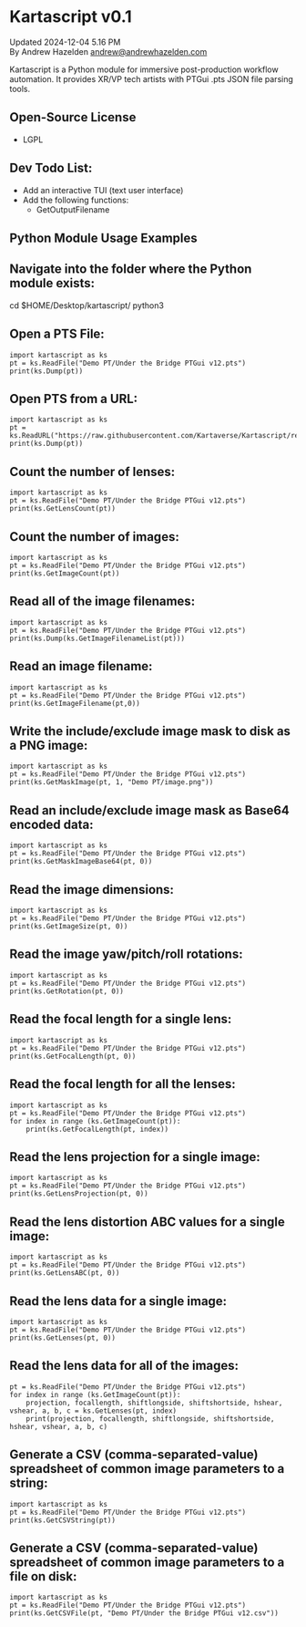 # Kartascript v0.1 

Updated 2024-12-04 5.16 PM  
By Andrew Hazelden <andrew@andrewhazelden.com>  

Kartascript is a Python module for immersive post-production workflow automation. It provides XR/VP tech artists with PTGui .pts JSON file parsing tools.

## Open-Source License
- LGPL

## Dev Todo List:
- Add an interactive TUI (text user interface)
- Add the following functions:
	- GetOutputFilename

## Python Module Usage Examples

## Navigate into the folder where the Python module exists:
cd $HOME/Desktop/kartascript/
python3

## Open a PTS File:

	import kartascript as ks
	pt = ks.ReadFile("Demo PT/Under the Bridge PTGui v12.pts")
	print(ks.Dump(pt))

## Open PTS from a URL:

	import kartascript as ks
	pt = ks.ReadURL("https://raw.githubusercontent.com/Kartaverse/Kartascript/refs/heads/master/Demo%20PT/Samyang_8mm_v001.pts")
	print(ks.Dump(pt))

## Count the number of lenses:

	import kartascript as ks
	pt = ks.ReadFile("Demo PT/Under the Bridge PTGui v12.pts")
	print(ks.GetLensCount(pt))

## Count the number of images:

	import kartascript as ks
	pt = ks.ReadFile("Demo PT/Under the Bridge PTGui v12.pts")
	print(ks.GetImageCount(pt))

## Read all of the image filenames:

	import kartascript as ks
	pt = ks.ReadFile("Demo PT/Under the Bridge PTGui v12.pts")
	print(ks.Dump(ks.GetImageFilenameList(pt)))

## Read an image filename:

	import kartascript as ks
	pt = ks.ReadFile("Demo PT/Under the Bridge PTGui v12.pts")
	print(ks.GetImageFilename(pt,0))

## Write the include/exclude image mask to disk as a PNG image:

	import kartascript as ks
	pt = ks.ReadFile("Demo PT/Under the Bridge PTGui v12.pts")
	print(ks.GetMaskImage(pt, 1, "Demo PT/image.png"))

## Read an include/exclude image mask as Base64 encoded data:

	import kartascript as ks
	pt = ks.ReadFile("Demo PT/Under the Bridge PTGui v12.pts")
	print(ks.GetMaskImageBase64(pt, 0))

## Read the image dimensions:

	import kartascript as ks
	pt = ks.ReadFile("Demo PT/Under the Bridge PTGui v12.pts")
	print(ks.GetImageSize(pt, 0))

## Read the image yaw/pitch/roll rotations:

	import kartascript as ks
	pt = ks.ReadFile("Demo PT/Under the Bridge PTGui v12.pts")
	print(ks.GetRotation(pt, 0))

## Read the focal length for a single lens:

	import kartascript as ks
	pt = ks.ReadFile("Demo PT/Under the Bridge PTGui v12.pts")
	print(ks.GetFocalLength(pt, 0))

## Read the focal length for all the lenses:

	import kartascript as ks
	pt = ks.ReadFile("Demo PT/Under the Bridge PTGui v12.pts")
	for index in range (ks.GetImageCount(pt)):
		print(ks.GetFocalLength(pt, index))

## Read the lens projection for a single image:

	import kartascript as ks
	pt = ks.ReadFile("Demo PT/Under the Bridge PTGui v12.pts")
	print(ks.GetLensProjection(pt, 0))

## Read the lens distortion ABC values for a single image:

	import kartascript as ks
	pt = ks.ReadFile("Demo PT/Under the Bridge PTGui v12.pts")
	print(ks.GetLensABC(pt, 0))

## Read the lens data for a single image:

	import kartascript as ks
	pt = ks.ReadFile("Demo PT/Under the Bridge PTGui v12.pts")
	print(ks.GetLenses(pt, 0))

## Read the lens data for all of the images:

	pt = ks.ReadFile("Demo PT/Under the Bridge PTGui v12.pts")
	for index in range (ks.GetImageCount(pt)):
		projection, focallength, shiftlongside, shiftshortside, hshear, vshear, a, b, c = ks.GetLenses(pt, index)
		print(projection, focallength, shiftlongside, shiftshortside, hshear, vshear, a, b, c)

## Generate a CSV (comma-separated-value) spreadsheet of common image parameters to a string:

	import kartascript as ks
	pt = ks.ReadFile("Demo PT/Under the Bridge PTGui v12.pts")
	print(ks.GetCSVString(pt))

## Generate a CSV (comma-separated-value) spreadsheet of common image parameters to a file on disk:

	import kartascript as ks
	pt = ks.ReadFile("Demo PT/Under the Bridge PTGui v12.pts")
	print(ks.GetCSVFile(pt, "Demo PT/Under the Bridge PTGui v12.csv"))

